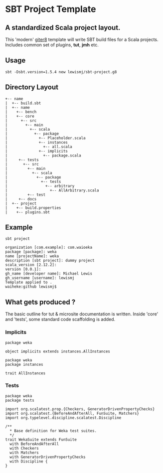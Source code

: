 # SBT Project Template 

## A standardized Scala project layout.

This 'modern' [giter8][1] template will write SBT build files for a Scala projects.
Includes common set of plugins, __tut__, __jmh__ etc.


## Usage 

```sbt -Dsbt.version=1.5.4 new lewismj/sbt-project.g8```


## Directory Layout

~~~
+-- name
|  +-- build.sbt
|  +-- name 
|    +-- bench
|    +-- core 
|      +-- src
|        +-- main 
|          +-- scala 
|            +-- package 
|              +-- Placeholder.scala
|              +-- instances
|                +-- all.scala
|              +-- implicits
|                +-- package.scala
|     +-- tests
|       +-- src
|         +-- main
|           +-- scala
|             +-- package
|               +-- tests
|                 +-- arbitrary
|                   +-- AllArbitrary.scala
|         +-- test
|     +-- docs
|  +-- project
|    +-- build.properties
|    +-- plugins.sbt
~~~

## Example

~~~
sbt project

organization [com.example]: com.waioeka
package [package]: weka
name [projectName]: weka
description [sbt project]: dummy project
scala_version [2.12.2]: 
version [0.0.1]: 
gh_name [developer name]: Michael Lewis
gh_username [username]: lewismj
Template applied to .
waiheke:github lewismj$
~~~

## What gets produced ?

The basic outline for tut & microsite documentation is written. Inside 'core' and 'tests',
some standard code scaffolding is added.


### Implicits

~~~
package weka 

object implicits extends instances.AllInstances
~~~

~~~
package weka 
package instances

trait AllInstances
~~~


### Tests

~~~
package weka
package tests

import org.scalatest.prop.{Checkers, GeneratorDrivenPropertyChecks}
import org.scalatest.{BeforeAndAfterAll, FunSuite, Matchers}
import org.typelevel.discipline.scalatest.Discipline

/**
  * Base definition for Weka test suites.
  */
trait WekaSuite extends FunSuite
  with BeforeAndAfterAll
  with Checkers
  with Matchers
  with GeneratorDrivenPropertyChecks
  with Discipline {
}
~~~


[1]: https://github.com/n8han/giter8
